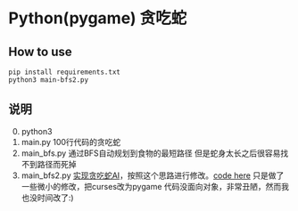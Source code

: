 # Python(pygame) 贪吃蛇

## How to use
```
pip install requirements.txt
python3 main-bfs2.py
```

## 说明
0. python3 
1. main.py 100行代码的贪吃蛇
2. main_bfs.py 通过BFS自动规划到食物的最短路径
但是蛇身太长之后很容易找不到路径而死掉
3. main_bfs2.py [实现贪吃蛇AI](http://mp.weixin.qq.com/s?__biz=MzA5ODUxOTA5Mg==&mid=211204280&idx=1&sn=4589891ff2ddff98058f44f3e9dd942e&scene=24&srcid=0923YmTbhMIczvNdLDgrgPMz#rd)，按照这个思路进行修改。[code here](https://github.com/Hawstein/snake-ai)
只是做了一些微小的修改，把curses改为pygame
代码没面向对象，非常丑陋，然而我也没时间改了:)


